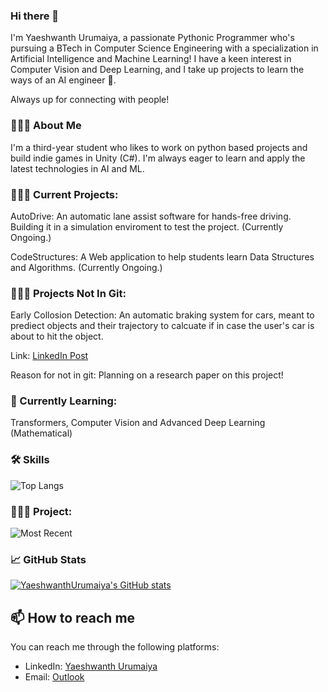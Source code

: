 ### Hi there 👋

I'm Yaeshwanth Urumaiya, a passionate Pythonic Programmer who's pursuing a BTech in Computer Science Engineering with a specialization in Artificial Intelligence and Machine Learning! I have a keen interest in Computer Vision and Deep Learning, and I take up projects to learn the ways of an AI engineer 🐼.

Always up for connecting with people! 

### 👩🏻‍💻 About Me

I'm a third-year student who likes to work on python based projects and build indie games in Unity (C#). I'm always eager to learn and apply the latest technologies in AI and ML.

### 👩🏻‍💻 Current Projects:

AutoDrive: An automatic lane assist software for hands-free driving. Building it in a simulation enviroment to test the project. (Currently Ongoing.)

CodeStructures: A Web application to help students learn Data Structures and Algorithms. (Currently Ongoing.)

### 👩🏻‍💻 Projects Not In Git: 

Early Collosion Detection: An automatic braking system for cars, meant to prediect objects and their trajectory to calcuate if in case the user's car is about to hit the object. 

Link: [LinkedIn Post](https://www.linkedin.com/posts/yaeshwanth-urumaiya_earlycollisiondetection-automation-autonomousdriving-activity-7187398479332216832-R_p9?utm_source=share&utm_medium=member_desktop&rcm=ACoAAEAydssB1eJtxUBUBYTSnqQzpjszRjkvAN8)

Reason for not in git: Planning on a research paper on this project!

### 📑 Currently Learning:

Transformers, Computer Vision and Advanced Deep Learning (Mathematical)

### 🛠 Skills
![Top Langs](https://github-readme-stats.vercel.app/api/top-langs/?username=YaeshwanthUrumaiya&layout=compact&theme=vision-friendly-dark)

### 👩🏻‍💻 Project:
![Most Recent](https://github-readme-stats.vercel.app/api/pin/?username=YaeshwanthUrumaiya&repo=CodeStructures&theme=vision-friendly-dark)


### 📈 GitHub Stats
[![YaeshwanthUrumaiya's GitHub stats](https://github-readme-stats.vercel.app/api?username=YaeshwanthUrumaiya&show_icons=true&theme=vision-friendly-dark&count_private=true&hide=issues,prs,contribs)](https://github.com/YaeshwanthUrumaiya/github-readme-stats)


## 📫 How to reach me
 You can reach me through the following platforms:
 - LinkedIn: [Yaeshwanth Urumaiya](https://www.linkedin.com/in/yaeshwanth-urumaiya-323850260/)
 - Email: [Outlook](mailto:yaeshwanthurumaiya@outlook.com)
